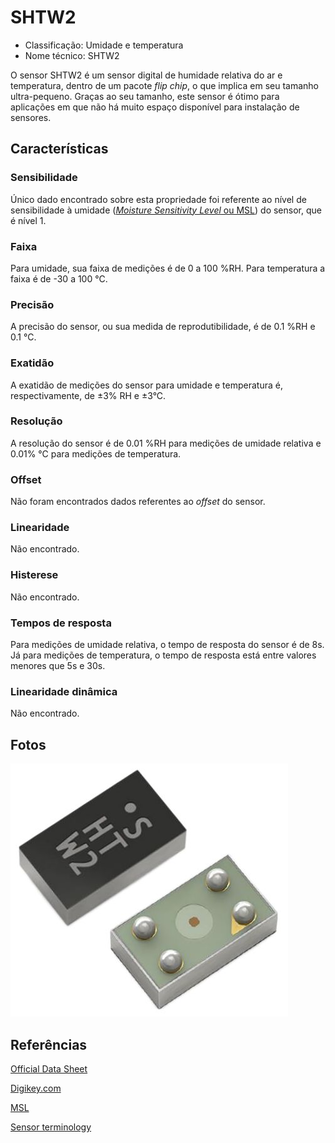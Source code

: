 # SHTW2

- Classificação: Umidade e temperatura
- Nome técnico: SHTW2

O sensor SHTW2 é um sensor digital de humidade relativa do ar e temperatura, dentro de um pacote *flip chip*, o que implica em seu tamanho ultra-pequeno. Graças ao seu tamanho, este sensor é ótimo para aplicações em que não há muito espaço disponível para instalação de sensores.

## Características

### Sensibilidade

Único dado encontrado sobre esta propriedade foi referente ao nível de sensibilidade à umidade ([*Moisture Sensitivity Level* ou MSL](https://en.wikipedia.org/wiki/Moisture_sensitivity_level)) do sensor, que é nível 1.

### Faixa

Para umidade, sua faixa de medições é de 0 a 100 %RH. Para temperatura a faixa é de -30 a 100 °C.

### Precisão

A precisão do sensor, ou sua medida de reprodutibilidade, é de 0.1 %RH e 0.1 °C.

### Exatidão

A exatidão de medições do sensor para umidade e temperatura é, respectivamente, de ±3% RH e ±3°C.

### Resolução

A resolução do sensor é de 0.01 %RH para medições de umidade relativa e 0.01% °C para medições de temperatura.

### Offset

Não foram encontrados dados referentes ao *offset* do sensor.

### Linearidade

Não encontrado.

### Histerese

Não encontrado.

### Tempos de resposta

Para medições de umidade relativa, o tempo de resposta do sensor é de 8s. Já para medições de temperatura, o tempo de resposta está entre valores menores que 5s e 30s.

### Linearidade dinâmica

Não encontrado.

## Fotos

![LDR](imgs/shtw2.jpeg)

## Referências

[Official Data Sheet](https://www.sensirion.com/fileadmin/user_upload/customers/sensirion/Dokumente/2_Humidity_Sensors/Datasheets/Sensirion_Humidity_Sensors_SHTW2_Datasheet.pdf)

[Digikey.com](https://www.digikey.com/product-detail/en/sensirion-ag/SHTW2/1649-1061-1-ND/6181734)

[MSL](https://en.wikipedia.org/wiki/Moisture_sensitivity_level)

[Sensor terminology](https://www.ni.com/pt-br/innovations/white-papers/13/sensor-terminology.html#section-1587308079)